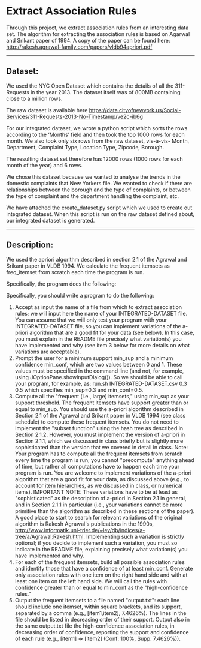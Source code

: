 Extract Association Rules
=================

Through this project, we extract association rules from an interesting data set. The algorithm for extracting the association rules is based on Agarwal and Srikant paper of 1994. A copy of the paper can be found here: http://rakesh.agrawal-family.com/papers/vldb94apriori.pdf

________
Dataset:
--------
We used the NYC Open Dataset which contains the details of all the 311-Requests in the year 2013. The dataset itself was of 800MB containing close to a million rows.

The raw dataset is available here https://data.cityofnewyork.us/Social-Services/311-Requests-2013-No-Timestamp/ve2c-ib6g


For our integrated dataset, we wrote a python script which sorts the rows according to the ‘Months’ field and then took the top 1000 rows for each month. We also took only six rows from the raw dataset, vis-à-vis- Month, Department, Complaint Type, Location Type, Zipcode, Borough.

The resulting dataset set therefore has 12000 rows (1000 rows for each month of the year) and 6 rows.

We chose this dataset because we wanted to analyse the trends in the domestic complaints that New Yorkers file. We wanted to check if there are relationships between the borough and the type of complaints, or between the type of complaint and the department handling the complaint, etc.

We have attached the create_dataset.py script which we used to create out integrated dataset. When this script is run on the raw dataset defined about, our integrated dataset is generated.

____________
Description:
------------

We used the apriori algorithm described in section 2.1 of the Agrawal and Srikant paper in VLDB 1994. We calculate the frequent itemsets as freq_itemset from scratch each time the program is run. 

Specifically, the program does the following:

Specifically, you should write a program to do the following:

1. Accept as input the name of a file from which to extract association rules; we will input here the name of your INTEGRATED-DATASET file. You can assume that we will only test your program with your INTEGRATED-DATASET file, so you can implement variations of the a-priori algorithm that are a good fit for your data (see below). In this case, you must explain in the README file precisely what variation(s) you have implemented and why (see item 3 below for more details on what variations are acceptable).
2. Prompt the user for a minimum support min_sup and a minimum confidence min_conf, which are two values between 0 and 1. These values must be specified in the command line (and not, for example, using  JOptionPane.showInputDialog()). So we should be able to call your program, for example, as:
run.sh INTEGRATED-DATASET.csv 0.3 0.5
which specifies min_sup=0.3 and min_conf=0.5.
3. Compute all the "frequent (i.e., large) itemsets," using min_sup as your support threshold. The frequent itemsets have support greater than or equal to min_sup. You should use the a-priori algorithm described in Section 2.1 of the Agrawal and Srikant paper in VLDB 1994 (see class schedule) to compute these frequent itemsets. You do not need to implement the "subset function" using the hash tree as described in Section 2.1.2. However, you must implement the version of a-priori in Section 2.1.1, which we discussed in class briefly but is slightly more sophisticated than the version that we covered in detail in class.  Note: Your program has to compute all the frequent itemsets from scratch every time the program is run; you cannot "precompute" anything ahead of time, but rather all computations have to happen each time your program is run. You are welcome to implement variations of the a-priori algorithm that are a good fit for your data, as discussed above (e.g., to account for item hierarchies, as we discussed in class, or numerical items). IMPORTANT NOTE: These variations have to be at least as "sophisticated" as the description of a-priori in Section 2.1 in general, and in Section 2.1.1 in particular (i.e., your variations cannot be more primitive than the algorithm as described in these sections of the paper). A good place to start to search for relevant variations of the original algorithm is Rakesh Agrawal's publications in the 1990s, http://www.informatik.uni-trier.de/~ley/db/indices/a-tree/a/Agrawal:Rakesh.html. Implementing such a variation is strictly optional; if you decide to implement such a variation, you must so indicate in the README file, explaining precisely what variation(s) you have implemented and why.
3. For each of the frequent itemsets, build all possible association rules and identify those that have a confidence of at least min_conf. Generate only association rules with one item on the right hand side and with at least one item on the left hand side. We will call the rules with confidence greater than or equal to min_conf as the "high-confidence rules."
4. Output the frequent itemsets to a file named "output.txt": each line should include one itemset, within square brackets, and its support, separated by a comma (e.g., [item1,item2], 7.4626%). The lines in the file should be listed in decreasing order of their support. Output also in the same output.txt file the high-confidence association rules, in decreasing order of confidence, reporting the support and confidence of each rule (e.g., [item1] => [item2] (Conf: 100%, Supp: 7.4626%)).
